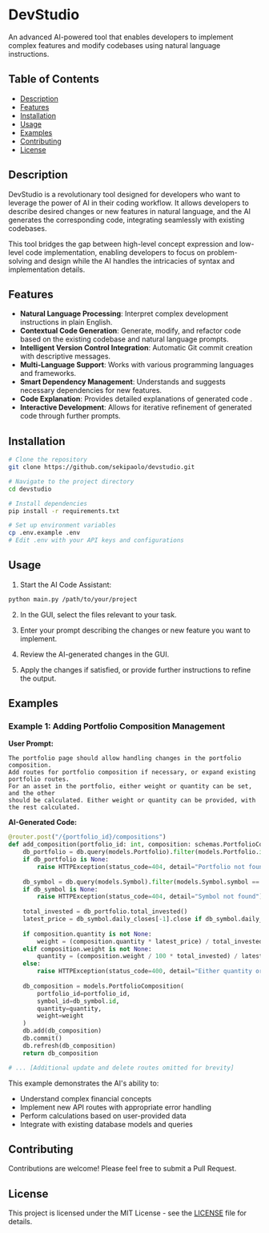 # DevStudio

An advanced AI-powered tool that enables developers to implement complex features and modify codebases using natural language instructions.

## Table of Contents
- [Description](#description)
- [Features](#features)
- [Installation](#installation)
- [Usage](#usage)
- [Examples](#examples)
- [Contributing](#contributing)
- [License](#license)

## Description

DevStudio is a revolutionary tool designed for developers who want to leverage the power of AI in their coding workflow. It allows developers to describe desired changes or new features in natural language, and the AI generates the corresponding code, integrating seamlessly with existing codebases.

This tool bridges the gap between high-level concept expression and low-level code implementation, enabling developers to focus on problem-solving and design while the AI handles the intricacies of syntax and implementation details.

## Features

- **Natural Language Processing**: Interpret complex development instructions in plain English.
- **Contextual Code Generation**: Generate, modify, and refactor code based on the existing codebase and natural language prompts.
- **Intelligent Version Control Integration**: Automatic Git commit creation with descriptive messages.
- **Multi-Language Support**: Works with various programming languages and frameworks.
- **Smart Dependency Management**: Understands and suggests necessary dependencies for new features.
- **Code Explanation**: Provides detailed explanations of generated code .
- **Interactive Development**: Allows for iterative refinement of generated code through further prompts.

## Installation

```bash
# Clone the repository
git clone https://github.com/sekipaolo/devstudio.git

# Navigate to the project directory
cd devstudio

# Install dependencies
pip install -r requirements.txt

# Set up environment variables
cp .env.example .env
# Edit .env with your API keys and configurations
```

## Usage

1. Start the AI Code Assistant:

```bash
python main.py /path/to/your/project
```

2. In the GUI, select the files relevant to your task.

3. Enter your prompt describing the changes or new feature you want to implement.

4. Review the AI-generated changes in the GUI.

5. Apply the changes if satisfied, or provide further instructions to refine the output.

## Examples

### Example 1: Adding Portfolio Composition Management

**User Prompt:**
```
The portfolio page should allow handling changes in the portfolio composition. 
Add routes for portfolio composition if necessary, or expand existing portfolio routes. 
For an asset in the portfolio, either weight or quantity can be set, and the other 
should be calculated. Either weight or quantity can be provided, with the rest calculated.
```

**AI-Generated Code:**
```python
@router.post("/{portfolio_id}/compositions")
def add_composition(portfolio_id: int, composition: schemas.PortfolioCompositionCreate, db: Session = Depends(get_db)):
    db_portfolio = db.query(models.Portfolio).filter(models.Portfolio.id == portfolio_id).first()
    if db_portfolio is None:
        raise HTTPException(status_code=404, detail="Portfolio not found")
    
    db_symbol = db.query(models.Symbol).filter(models.Symbol.symbol == composition.symbol).first()
    if db_symbol is None:
        raise HTTPException(status_code=404, detail="Symbol not found")
    
    total_invested = db_portfolio.total_invested()
    latest_price = db_symbol.daily_closes[-1].close if db_symbol.daily_closes else 0
    
    if composition.quantity is not None:
        weight = (composition.quantity * latest_price) / total_invested * 100 if total_invested > 0 else 0
    elif composition.weight is not None:
        quantity = (composition.weight / 100 * total_invested) / latest_price if latest_price > 0 else 0
    else:
        raise HTTPException(status_code=400, detail="Either quantity or weight must be provided")
    
    db_composition = models.PortfolioComposition(
        portfolio_id=portfolio_id,
        symbol_id=db_symbol.id,
        quantity=quantity,
        weight=weight
    )
    db.add(db_composition)
    db.commit()
    db.refresh(db_composition)
    return db_composition

# ... [Additional update and delete routes omitted for brevity]
```

This example demonstrates the AI's ability to:
- Understand complex financial concepts
- Implement new API routes with appropriate error handling
- Perform calculations based on user-provided data
- Integrate with existing database models and queries

## Contributing

Contributions are welcome! Please feel free to submit a Pull Request.

## License

This project is licensed under the MIT License - see the [LICENSE](LICENSE) file for details.